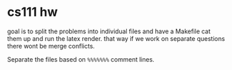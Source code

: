 cs111 hw
========

goal is to split the problems into individual files and have a Makefile cat them up and run the latex render. that way if we work on separate questions there wont be merge conflicts.

Separate the files based on `%%%%%%%` comment lines.
